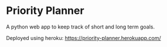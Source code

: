 # Priority Planner
A python web app to keep track of short and long term goals.

Deployed using heroku:
https://priority-planner.herokuapp.com/

